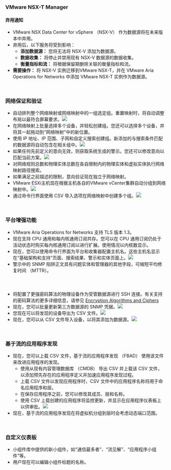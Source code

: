 ﻿### VMware NSX-T Manager 
#### 弃用通知 
* VMware NSX Data Center for vSphere （NSX-V） 作为数据源将在未来版本中弃用。 
* 弃用后，以下服务将受到影响：
    * **添加数据源：** 您将无法将 NSX-V 添加为数据源。  
    * **数据收集：** 将停止并禁用现有 NSX-V 数据源的数据收集。 
    * **衡量指标和流：** 将根据保留期删除关联的衡量指标和流。 
* **需要操作：** 将 NSX-V 实例迁移到VMware NSX-T，并在 VMware Aria Operations for Networks 中添加 VMware NSX-T 实例作为数据源。 

&nbsp;
&nbsp;
### 网络保证和验证
* 自动排列整个网络映射或网络映射中的一组选定组。重置映射时，将自动调整布局以最符合屏幕要求。![](data:image/png;base64,#IMAGEBASE64_auto_arrange.png)
* 在网络映射上批量选择多个设备，并轻松创建组。您还可以选择多个设备，并将其一起拖动到“网络映射”中的新位置。 
* 使用 IP 地址、IP 范围、子网和自定义搜索创建组。新添加的与搜索条件匹配的数据源将自动包含在相关组中。![](data:image/png;base64,#IMAGEBASE64_create_group.png)
* 如果任何先前定义的意向无效，则获取系统生成的警示。您还可以修改意向以匹配当前方案。![](data:image/png;base64,#IMAGEBASE64_intent.png)
* 对网络规则总数和物理实体总数在各自限制内的物理实体和虚拟实体执行网络映射路径搜索。  
* 如果满足之前描述的限制，意向验证现在独立于网络映射。 
* VMware ESXi主机现在根据主机各自的VMware vCenter集群自动分组到网络映射中。![](data:image/png;base64,#IMAGEBASE64_esxi.png)
* 通过命令行界面使用 CSV 导入选项在网络映射中创建多个组。![](data:image/png;base64,#IMAGEBASE64_create_groups_through_cli.png)

&nbsp;
&nbsp;
### 平台增强功能 
* VMware Aria Operations for Networks 支持 TLS 版本 1.3。 
* 现在支持 CPU 通用和每内核通用订阅共存。您可以在 CPU 通用订阅仍处于活动状态时购买每内核通用订阅以进行扩展。使用情况以内核数显示。   
* 现在，您可以使用命令行界面为平台和收集器配置主机名。这些主机名显示在“基础架构和支持”页面、搜索结果、警示和实体页面上。![](data:image/png;base64,#IMAGEBASE64_hostnames.png)
* 警示中的 SNMP 陷阱正文具有问题实体和管理器的其他字段，可缩短平均修复时间 （MTTR）。 

&nbsp;
&nbsp;
###  
* 将配置了更强密码算法的物理设备作为受管数据源进行 SSH 连接。有关支持的密码算法的更多详细信息，请参见 [Encryption Algorithms and Ciphers ](https://docs.vmware.com/en/VMware-Aria-Operations-for-Networks/SaaS/Using-Operations-for-Networks/GUID-02B7DC96-66A6-4CDF-9E3E-E25D4C0A8DEC.html)
* 现在，您可以批量更新第三方数据源的 SNMP 凭据。![](data:image/png;base64,#IMAGEBASE64_snmp.png)
* 您现在可以将发现的设备导出为 CSV 文件。![](data:image/png;base64,#IMAGEBASE64_export_csv.png)
* 现在，您可以从 CSV 文件导入设备，以将其添加为数据源。![](data:image/png;base64,#IMAGEBASE64_upload_csv.png)

&nbsp;
&nbsp;
### 基于流的应用程序发现 
* 现在，您可以上载 CSV 文件，基于流的应用程序发现 （FBAD） 使用该文件来改进应用程序的发现。 
    * 使用从现有内容管理数据库 （CMDB） 导出 CSV 并上载该 CSV 文件，以添加预先存在的应用程序定义并加速应用程序发现过程。 
    * 上载 CSV 文件以发现应用程序时，CSV 文件中的应用程序名称将用于命名应用程序和层。 
    * 在保存应用程序之前，您可以修改其成员、层和名称。 
    * 使用 CSV 上载创建的应用程序将监控更新，并显示在应用程序仪表板上以供审批。![](data:image/png;base64,#IMAGEBASE64_upload_csv_fbad.png)
* 现在，基于流的应用程序发现在将虚拟机分组到层时会考虑动态端口范围。  

&nbsp;
&nbsp;
### 自定义仪表板
* 小组件库中提供的新小组件，如“通信最多者”、“流见解”、“应用程序小组件”等。
* 用户现在可以编辑小组件标题的名称。